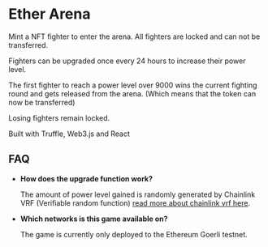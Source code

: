 # Ether Arena

Mint a NFT fighter to enter the arena.
All fighters are locked and can not be transferred.

Fighters can be upgraded once every 24 hours to increase their power level.

The first fighter to reach a power level over 9000 wins the current fighting round and gets released from the arena. (Which means that the token can now be transferred)

Losing fighters remain locked.

Built with Truffle, Web3.js and React


## FAQ

- __How does the upgrade function work?__

  The amount of power level gained is randomly generated by Chainlink VRF (Verifiable random function)  [read more about chainlink vrf here](https://chain.link/vrf).

- __Which networks is this game available on?__

  The game is currently only deployed to the Ethereum Goerli testnet.
